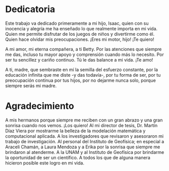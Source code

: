 # Dedicatoria

Este trabajo va dedicado primeramente a mi hijo, Isaac, quien con su inocencia y alegría me ha enseñado lo que realmente importa en mi vida. Quien me permite disfrutar de los juegos de niños y divertirme como él. Quien hace olvidar mis preocupaciones. ¡Eres mi motor, hijo! ¡Te quiero!

A mi amor, mi eterna compañera, a ti Betty. Por las atenciones que siempre me das, incluso tu mayor apoyo y comprensión cuando más lo necesito. Por ser tu sencillez y cariño continuo. Tú le das balance a mi vida. ¡Te amo!

A ti, madre, que sembraste en mí la semilla del esfuerzo constante, por la educación infinita que me diste -y das todavía-, por tu forma de ser, por tu preocupación continua por tus hijos, por no dejarme nunca solo, porque siempre serás mi madre.



# Agradecimiento

A mis hermanos porque siempre me reciben con un gran abrazo y una gran sonrisa cuando nos vemos. ¡Los quiero!
Al mi director de tesis, Dr. Martín Díaz Viera por mostrarme la belleza de la modelación matemática y computacional aplicada.
A los investigadores que revisaron y asesoraron mi trabajo de investigación.
Al personal del Instituto de Geofísica; en especial a Araceli Chamán, a Laura Mendoza y a Erika por la sonrisa que siempre me brindaron al atenderme.
A la UNAM y al Instituto de Geofísica por brindarme la oportunidad de ser un científico.
A todos los que de alguna manera hicieron posible este logro en mi vida.


